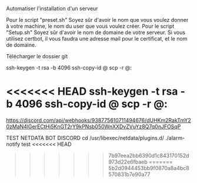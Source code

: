Automatiser l'installation d'un serveur

Pour le script "preset.sh" Soyez sûr d'avoir le nom que vous voulez donner à votre machine, le nom du user que vous voulez créer.
Pour le script "Setup.sh" Soyez sûr d'avoir le nom de domaine de votre serveur. Si vous utilisez certbot, il vous faudra une adresse mail pour le certificat, et le nom de domaine.

Télécharger le dossier git

ssh-keygen -t rsa -b 4096
ssh-copy-id <user>@<ip>
scp -r <file> <user>@<ip>:<path>

<<<<<<< HEAD
ssh-keygen -t rsa -b 4096
ssh-copy-id <user>@<ip>
scp -r <file> <user>@<ip>:<path>
=======
https://discord.com/api/webhooks/938775610711494676/dUHKm2RakTmY20zMaN4lGerECtHj5KnGT2rY9kPNsb050WnXXDvZVuYz8Q7q0nJFOSqP

TEST NETDATA BOT DISCORD
cd /usr/libexec/netdata/plugins.d/
./alarm-notify test
<<<<<<< HEAD
>>>>>>> 7b97eea2bb6390d1c843170152d973d22e6fbaeb
=======
>>>>>>> 5b2d0944453bb9f0870a8a4bc8570831b7e90a77
